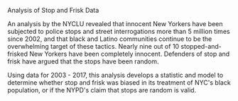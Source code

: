 Analysis of Stop and Frisk Data

An analysis by the NYCLU revealed that innocent New Yorkers have been subjected to police stops and street interrogations more than 5 million times since 2002, and that black and Latino communities continue to be the overwhelming target of these tactics. Nearly nine out of 10 stopped-and-frisked New Yorkers have been completely innocent. Defenders of stop and frisk have argued that the stops have been random. 

Using data for 2003 - 2017, this analysis develops a statistic and model to determine whether stop and frisk was biased in its treatment of NYC's black population, or if the NYPD's claim that stops are random is valid. 
